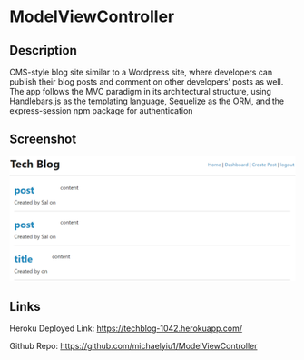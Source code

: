 # ModelViewController

## Description
CMS-style blog site similar to a Wordpress site, where developers can publish their blog posts and comment on other developers’ posts as well. The app follows the MVC paradigm in its architectural structure, using Handlebars.js as the templating language, Sequelize as the ORM, and the express-session npm package for authentication

## Screenshot
![Alt text](images/screenshot.PNG "Optional Title")

## Links

Heroku Deployed Link: https://techblog-1042.herokuapp.com/

Github Repo: https://github.com/michaelyiu1/ModelViewController
